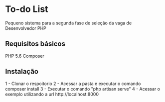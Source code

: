 # To-do List

Pequeno sistema para a segunda fase de seleção da vaga de Desenvolvedor PHP

## Requisitos básicos
PHP 5.6
Composer

## Instalação

1 - Clonar o respoitorio
2 - Acessar a pasta e executar o comando composer install
3 - Executar o comando "php artisan serve"
4 - Acessar o exemplo utilizando a url http://localhost:8000